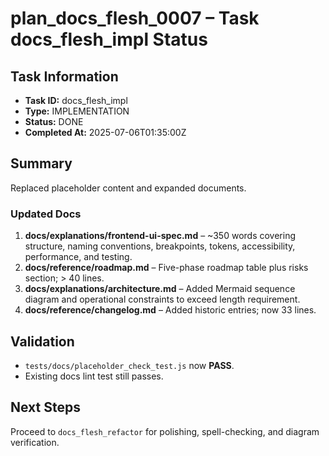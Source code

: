 # plan_docs_flesh_0007 – Task docs_flesh_impl Status

## Task Information
- **Task ID:** docs_flesh_impl
- **Type:** IMPLEMENTATION
- **Status:** DONE
- **Completed At:** 2025-07-06T01:35:00Z

## Summary
Replaced placeholder content and expanded documents.

### Updated Docs
1. **docs/explanations/frontend-ui-spec.md** – ~350 words covering structure, naming conventions, breakpoints, tokens, accessibility, performance, and testing.
2. **docs/reference/roadmap.md** – Five-phase roadmap table plus risks section; > 40 lines.
3. **docs/explanations/architecture.md** – Added Mermaid sequence diagram and operational constraints to exceed length requirement.
4. **docs/reference/changelog.md** – Added historic entries; now 33 lines.

## Validation
- `tests/docs/placeholder_check_test.js` now **PASS**.
- Existing docs lint test still passes.

## Next Steps
Proceed to `docs_flesh_refactor` for polishing, spell-checking, and diagram verification. 
